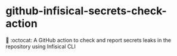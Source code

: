 # github-infisical-secrets-check-action

🚨 :octocat: A GitHub action to check and report secrets leaks in the repository using Infisical CLI
